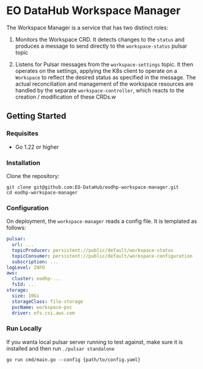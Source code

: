 # EO DataHub Workspace Manager
The Workspace Manager is a service that has two distinct roles:

1. Monitors the Workspace CRD. It detects changes to the `status` and produces a message to send directly to the `workspace-status` pulsar topic

2. Listens for Pulsar messages from the `workspace-settings` topic. It then operates on the settings, applying the K8s client to operate on a `Workspace` to reflect the desired status as specified in the message.  The actual reconciliation and management of the workspace resources are handled by the separate `workspace-controller`, which reacts to the creation / modification of these CRDs.w


## Getting Started
### Requisites
- Go 1.22 or higher

### Installation
Clone the repository:
```
git clone git@github.com:EO-DataHub/eodhp-workspace-manager.git
cd eodhp-workspace-manager
```

### Configuration
On deployment, the `workspace-manager` reads a config file. It is templated as follows:

```yaml
pulsar:
  url: ...
  topicProducer: persistent://public/default/workspace-status
  topicConsumer: persistent://public/default/workspace-configuration
  subscription: ...
logLevel: INFO
aws:
  cluster: eodhp-...
  fsId: ...
storage:
  size: 10Gi
  storageClass: file-storage
  pvcName: workspace-pvc
  driver: efs.csi.aws.com
```

### Run Locally

If you wanta local pulsar server running to test against, make sure it is installed and then run `./pulsar standalone`

```
go run cmd/main.go --config {path/to/config.yaml}
```

